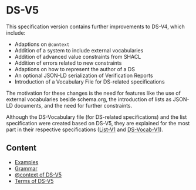 # DS-V5

This specification version contains further improvements to DS-V4, which include:

* Adaptions on `@context`
* Addition of a system to include external vocabularies
* Addition of advanced value constraints from SHACL
* Addition of errors related to new constraints
* Adaptions on how to represent the author of a DS
* An optional JSON-LD serialization of Verification Reports
* Introduction of a Vocabulary File for DS-related specifications

The motivation for these changes is the need for features like the use of external vocabularies beside schema.org, the introduction of lists as JSON-LD documents, and the need for further constraints.

Although the DS-Vocabulary file (for DS-related specifications) and the list specification were created based on DS-V5, they are explained for the most part in their respective specifications ([List-V1](../../Lists/List-V1/README.md) and [DS-Vocab-V1](../../DS-Vocabulary/DS-Vocab-V1/README.md)).

## Content

* [Examples](Examples/README.md)
* [Grammar](Grammar/README.md)
* [@context of DS-V5](./Grammar/DomainSpecification/Context.md)
* [Terms of DS-V5](./Grammar/DomainSpecification/TermsDS.md)
